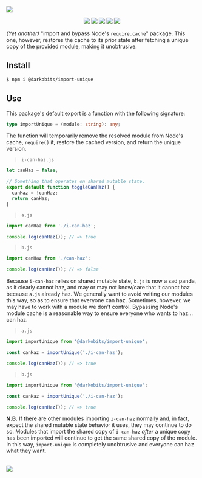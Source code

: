 <a href="#top" id="top">
  <img src="https://user-images.githubusercontent.com/441546/102332676-42bc6880-3f41-11eb-813d-2f8d70bbbf32.png" style="max-width: 100%">
</a>
<p align="center">
  <a href="https://www.npmjs.com/package/@darkobits/import-unique"><img src="https://img.shields.io/npm/v/@darkobits/import-unique.svg?style=flat-square"></a>
  <a href="https://github.com/darkobits/import-unique/actions?query=workflow%3ACI"><img src="https://img.shields.io/github/workflow/status/darkobits/import-unique/CI/master?style=flat-square"></a>
  <a href="https://app.codecov.io/gh/darkobits/import-unique/branch/master"><img src="https://img.shields.io/codecov/c/github/darkobits/import-unique/master?style=flat-square"></a>
  <a href="https://david-dm.org/darkobits/import-unique"><img src="https://img.shields.io/david/darkobits/import-unique.svg?style=flat-square"></a>
  <a href="https://github.com/conventional-changelog/standard-version"><img src="https://img.shields.io/badge/conventional%20commits-1.0.0-027dc6.svg?style=flat-square"></a>
</p>

_(Yet another)_ "import and bypass Node's `require.cache`" package. This one, however, restores the cache to its prior state after fetching a unique copy of the provided module, making it unobtrusive.

## Install

```bash
$ npm i @darkobits/import-unique
```

## Use

This package's default export is a function with the following signature:

```ts
type importUnique = (module: string): any;
```

The function will temporarily remove the resolved module from Node's cache, `require()` it, restore the cached version, and return the unique version.

> `i-can-haz.js`

```js
let canHaz = false;

// Something that operates on shared mutable state.
export default function toggleCanHaz() {
  canHaz = !canHaz;
  return canHaz;
}
```

> `a.js`

```js
import canHaz from './i-can-haz';

console.log(canHaz()); // => true
```

> `b.js`

```js
import canHaz from './can-haz';

console.log(canHaz()); // => false
```

Because `i-can-haz` relies on shared mutable state, `b.js` is now a sad panda, as it clearly cannot haz, and may or may not know/care that it cannot haz because `a.js` already haz. We generally want to avoid writing our modules this way, so as to ensure that everyone can haz. Sometimes, however, we may have to work with a module we don't control. Bypassing Node's module cache is a reasonable way to ensure everyone who wants to haz... can haz.

> `a.js`

```js
import importUnique from '@darkobits/import-unique';

const canHaz = importUnique('./i-can-haz');

console.log(canHaz()); // => true
```

> `b.js`

```js
import importUnique from '@darkobits/import-unique';

const canHaz = importUnique('./i-can-haz');

console.log(canHaz()); // => true
```

**N.B.** If there are other modules importing `i-can-haz` normally and, in fact, expect the shared mutable state behavior it uses, they may continue to do so. Modules that import the shared copy of `i-can-haz` _after_ a unique copy has been imported will continue to get the same shared copy of the module. In this way, `import-unique` is completely unobtrusive and everyone can haz what they want.

<br />
<a href="#top">
  <img src="https://user-images.githubusercontent.com/441546/102322726-5e6d4200-3f34-11eb-89f2-c31624ab7488.png" style="max-width: 100%;">
</a>
